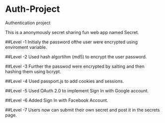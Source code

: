 # Auth-Project
Authentication project 

This is a anonymously secret sharing fun web app named Secret.

##Level -1
Initialy the password ofthe user were encrypted using enviroment variable.

##Level -2
Used hash algortihm (md5) to encrypt the user password.

##Level -3
Further the passwod were encrypted by salting and then hashing them using bcrypt.

##Level -4
Used passport.js to add cookies and sessions.

##Level -5
Used OAuth 2.0 to implement Sign In with Google account.

##Level -6
Added Sign In with Facebook Account.

##Level -7
Users now can submit their own secret and post it in the secrets page.
